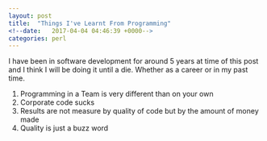 ```yaml
---
layout: post
title:  "Things I've Learnt From Programming"
<!--date:   2017-04-04 04:46:39 +0000-->
categories: perl
---
```

I have been in software development for around 5 years at time of this post and
I think I will be doing it until a die. Whether as a career or in my past time.

1. Programming in a Team is very different than on your own
2. Corporate code sucks
3. Results are not measure by quality of code but by the amount of money made
4. Quality is just a buzz word
